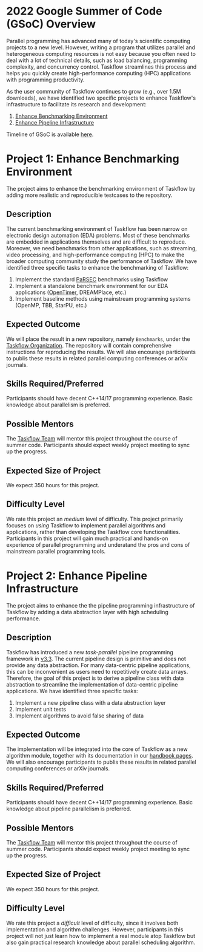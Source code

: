 # 2022 Google Summer of Code (GSoC) Overview

Parallel programming has advanced many of today's scientific computing projects to a new level.
However, writing a program that utilizes parallel and heterogeneous computing resources
is not easy because you often need to deal with a lot of technical details,
such as load balancing, programming complexity, and concurrency control.
Taskflow streamlines this process and helps you quickly create 
high-performance computing (HPC) applications with programming productivity.

As the user community of Taskflow continues to grow (e.g., over 1.5M downloads),
we have identified two specific projects to enhance Taskflow's infrastructure
to facilitate its research and development:

1. [Enhance Benchmarking Environment](#project-1-enhance-benchmarking-environment)
2. [Enhance Pipeline Infrastructure](#project-2-enhance-pipeline-infrastructure)

Timeline of GSoC is available [here](https://developers.google.com/open-source/gsoc/timeline).

# Project 1: Enhance Benchmarking Environment

The project aims to enhance the benchmarking environment of Taskflow by adding 
more realistic and reproducible testcases to the repository.

## Description

The current benchmarking environment of Taskflow has been narrow on
electronic design automation (EDA) problems. 
Most of these benchmarks are embedded in applications themselves and are difficult to reproduce.
Moreover, we need benchmarks from other applications, such as streaming, video processing,
and high-performance computing (HPC)
to make the broader computing community study the performance of Taskflow.
We have identified three specific tasks to enhance the benchmarking of Taskflow:

1. Implement the standard [PaRSEC](https://parsec.cs.princeton.edu/) benchmarks using Taskflow
2. Implement a standalone benchmark environment for our EDA applications ([OpenTimer](https://github.com/OpenTimer/OpenTimer), DREAMPlace, etc.)
3. Implement baseline methods using mainstream programming systems (OpenMP, TBB, StarPU, etc.)

## Expected Outcome

We will place the result in a new repository, namely `Benchmarks`, 
under the [Taskflow Organization](https://github.com/taskflow). 
The repository will contain comprehensive instructions for reproducing the results.
We will also encourage participants to publis these results in related parallel computing conferences
or arXiv journals.

## Skills Required/Preferred

Participants should have decent C++14/17 programming experience. 
Basic knowledge about parallelism is preferred.

## Possible Mentors

The [Taskflow Team](https://taskflow.github.io/taskflow/team.html) will mentor this project throughout the course of summer code.
Participants should expect weekly project meeting to sync up the progress.

## Expected Size of Project

We expect 350 hours for this project.

## Difficulty Level

We rate this project an *medium* level of difficulty. This project primarily focuses on 
*using* Taskflow to implement parallel algorithms and applications, rather than developing
the Taskflow core functionalities. 
Participants in this project will gain much practical and hands-on experience 
of parallel programming and underatand the pros and cons of mainstream parallel programming tools.

# Project 2: Enhance Pipeline Infrastructure

The project aims to enhance the the pipeline programming infrastructure of Taskflow by adding 
a data abstraction layer with high scheduling performance.

## Description

Taskflow has introduced a new *task-parallel* pipeline programming framework in [v3.3](https://taskflow.github.io/taskflow/release-3-3-0.html).
The current pipeline design is primitive and does not provide any data abstraction.
For many data-centric pipeline applications, this can be inconvenient as users need to repetitively create data arrays.
Therefore, the goal of this project is to derive a pipeline class with data abstraction
to streamline the implementation of data-centric pipeline applications. 
We have identified three specific tasks:

1. Implement a new pipeline class with a data abstraction layer
2. Implement unit tests 
3. Implement algorithms to avoid false sharing of data  

## Expected Outcome

The implementation will be integrated into the core of Taskflow as a new algorithm module,
together with its documentation in our [handbook pages](https://taskflow.github.io/taskflow/index.html).  
We will also encourage participants to publis these results in related parallel computing conferences
or arXiv journals.

## Skills Required/Preferred

Participants should have decent C++14/17 programming experience. 
Basic knowledge about pipeline parallelism is preferred.

## Possible Mentors

The [Taskflow Team](https://taskflow.github.io/taskflow/team.html) will mentor this project throughout the course of summer code.
Participants should expect weekly project meeting to sync up the progress.

## Expected Size of Project

We expect 350 hours for this project.

## Difficulty Level

We rate this project a *difficult* level of difficulty, since it involves both implementation and algorithm challenges.
However, participants in this project will not just learn how to implement a real module atop Taskflow
but also gain practical research knowledge about parallel scheduling algorithm.

